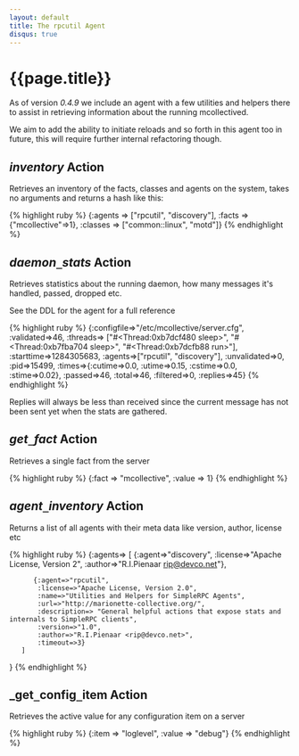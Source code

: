 ```yaml
---
layout: default
title: The rpcutil Agent
disqus: true
---
```

# {{page.title}}

As of version _0.4.9_ we include an agent with a few utilities and helpers there to assist
in retrieving information about the running mcollectived.

We aim to add the ability to initiate reloads and so forth in this agent too in future, this
will require further internal refactoring though.

## _inventory_ Action

Retrieves an inventory of the facts, classes and agents on the system, takes no arguments
and returns a hash like this:

{% highlight ruby %}
{:agents   => ["rpcutil", "discovery"],
 :facts     => {"mcollective"=>1},
 :classes   => ["common::linux", "motd"]}
{% endhighlight %}

## _daemon`_`stats_ Action

Retrieves statistics about the running daemon, how many messages it's handled, passed, dropped etc.

See the DDL for the agent for a full reference

{% highlight ruby %}
{:configfile=>"/etc/mcollective/server.cfg",
 :validated=>46,
 :threads=>      ["#<Thread:0xb7dcf480 sleep>",
                  "#<Thread:0xb7fba704 sleep>",
                  "#<Thread:0xb7dcfb88 run>"],
 :starttime=>1284305683,
 :agents=>["rpcutil", "discovery"],
 :unvalidated=>0,
 :pid=>15499,
 :times=>{:cutime=>0.0, :utime=>0.15, :cstime=>0.0, :stime=>0.02},
 :passed=>46,
 :total=>46,
 :filtered=>0,
 :replies=>45}
{% endhighlight %}

Replies will always be less than received since the current message has not been sent yet when the stats are gathered.

## _get`_`fact_ Action

Retrieves a single fact from the server

{% highlight ruby %}
{:fact   => "mcollective",
 :value  => 1}
{% endhighlight %}

## _agent`_`inventory_ Action

Returns a list of all agents with their meta data like version, author, license etc

{% highlight ruby %}
{:agents=> [
              {:agent=>"discovery",
	       :license=>"Apache License, Version 2",
	       :author=>"R.I.Pienaar <rip@devco.net>"},

	      {:agent=>"rpcutil",
	       :license=>"Apache License, Version 2.0",
	       :name=>"Utilities and Helpers for SimpleRPC Agents",
	       :url=>"http://marionette-collective.org/",
	       :description=> "General helpful actions that expose stats and internals to SimpleRPC clients",
	       :version=>"1.0",
	       :author=>"R.I.Pienaar <rip@devco.net>",
	       :timeout=>3}
	   ]
}
{% endhighlight %}

## _get`_`config`_`item Action

Retrieves the active value for any configuration item on a server

{% highlight ruby %}
{:item   => "loglevel",
 :value  => "debug"}
{% endhighlight %}

